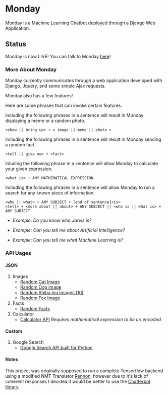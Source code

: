 # Monday
Monday is a Machine Learning Chatbot deployed through a Django Web Application.

## Status
Monday is now LIVE!
You can talk to Monday [here](http://afaqanwar.pythonanywhere.com/)!

### More About Monday
Monday currently communicates through a web application developed with Django, Jquery, and some simple Ajax requests.

Monday also has a few features!

Here are some phrases that can invoke certain features.

Including the following phrases in a sentence will result in Monday displaying a meme or a random photo.

```
<show || bring up> + < image || meme || photo >
```

Including the following phrases in a sentence will result in Monday sending a random fact.

```
<tell || give me> + <fact>
```

Inluding the following phrase in a sentence will allow Monday to calculate your given expression.

```
<what is> + ANY MATHEMATICAL EXPRESSION
```

Including the following phrases in a sentence will allow Monday to run a search for any known piece of information.

```
<who || what> + ANY SUBJECT + [end of sentence]<is> 
<tell> + <more about || about> + ANY SUBJECT || <who is || what is> + ANY SUBJECT 
```

  * _Example: Do you know who Jarvis is?_

  * _Example: Can you tell me about Artificial Intelligence?_

  * _Example: Can you tell me what Machine Learning is?_

### API Uages

#### JSON
1. Images
    * [Random Cat Image](https://aws.random.cat/meow)
    * [Random Dog Image](https://random.dog/woof.json)
    * [Random Shiba Inu Images (10)](http://shibe.online/api/shibes?count=10&urls=true&httpsUrls=true)
    * [Random Fox Image](https://randomfox.ca/floof/)
2. Facts
    * [Random Facts](http://randomuselessfact.appspot.com/random.json?language=en)
3. Calculator
    * [Calculator API](http://api.mathjs.org/v4/?expr=) _Requires mathematical expression to be url encoded._

#### Custom
1. Google Search
    * [Google Search API built for Python](https://github.com/abenassi/Google-Search-API)

#### Notes
This project was originally supposed to run a complete Tensorflow backend using a modified NMT Translator [Rennon](https://github.com/AfaqAnwar/Rennon), however due to it's lack of coherent responses I decided it would be better to use the [Chatterbot library](https://github.com/gunthercox/ChatterBot).
